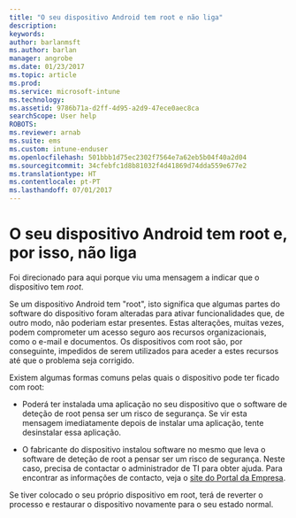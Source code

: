 ```yaml
---
title: "O seu dispositivo Android tem root e não liga"
description: 
keywords: 
author: barlanmsft
ms.author: barlan
manager: angrobe
ms.date: 01/23/2017
ms.topic: article
ms.prod: 
ms.service: microsoft-intune
ms.technology: 
ms.assetid: 9786b71a-d2ff-4d95-a2d9-47ece0aec8ca
searchScope: User help
ROBOTS: 
ms.reviewer: arnab
ms.suite: ems
ms.custom: intune-enduser
ms.openlocfilehash: 501bbb1d75ec2302f7564e7a62eb5b04f40a2d04
ms.sourcegitcommit: 34cfebfc1d8b81032f4d41869d74dda559e677e2
ms.translationtype: HT
ms.contentlocale: pt-PT
ms.lasthandoff: 07/01/2017
---
```

# <a name="your-android-device-is-rooted-so-you-cant-connect"></a>O seu dispositivo Android tem root e, por isso, não liga

Foi direcionado para aqui porque viu uma mensagem a indicar que o dispositivo tem _root_.

Se um dispositivo Android tem "root", isto significa que algumas partes do software do dispositivo foram alteradas para ativar funcionalidades que, de outro modo, não poderiam estar presentes. Estas alterações, muitas vezes, podem comprometer um acesso seguro aos recursos organizacionais, como o e-mail e documentos. Os dispositivos com root são, por conseguinte, impedidos de serem utilizados para aceder a estes recursos até que o problema seja corrigido.  

Existem algumas formas comuns pelas quais o dispositivo pode ter ficado com root:

- Poderá ter instalada uma aplicação no seu dispositivo que o software de deteção de root pensa ser um risco de segurança. Se vir esta mensagem imediatamente depois de instalar uma aplicação, tente desinstalar essa aplicação.

- O fabricante do dispositivo instalou software no mesmo que leva o software de deteção de root a pensar ser um risco de segurança. Neste caso, precisa de contactar o administrador de TI para obter ajuda. Para encontrar as informações de contacto, veja o [site do Portal da Empresa](http://portal.manage.microsoft.com).

Se tiver colocado o seu próprio dispositivo em root, terá de reverter o processo e restaurar o dispositivo novamente para o seu estado normal.

